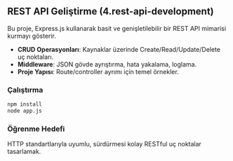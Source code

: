 ## REST API Geliştirme (4.rest-api-development)

Bu proje, Express.js kullanarak basit ve genişletilebilir bir REST API mimarisi kurmayı gösterir.

- **CRUD Operasyonları**: Kaynaklar üzerinde Create/Read/Update/Delete uç noktaları.
- **Middleware**: JSON gövde ayrıştırma, hata yakalama, loglama.
- **Proje Yapısı**: Route/controller ayrımı için temel örnekler.

### Çalıştırma
```bash
npm install
node app.js
```

### Öğrenme Hedefi
HTTP standartlarıyla uyumlu, sürdürmesi kolay RESTful uç noktalar tasarlamak.


